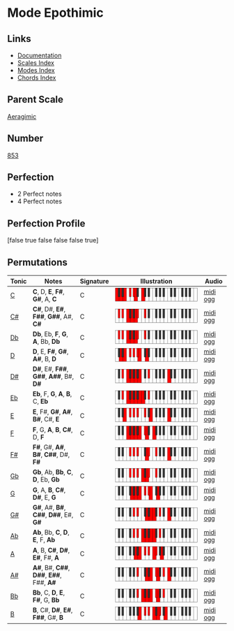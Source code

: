 # Mode Epothimic

## Links

- [Documentation](index.md)
- [Scales Index](Scales.md)
- [Modes Index](Modes.md)
- [Chords Index](Chords.md)

## Parent Scale

[Aeragimic](ScaleAeragimic.md)

## Number

[853](https://ianring.com/musictheory/scales/853)

## Perfection

- 2 Perfect notes
- 4 Perfect notes

## Perfection Profile

[false true false false false true]

## Permutations

| Tonic | Notes | Signature | Illustration | Audio |
|-------|-------|-----------|--------------|-------|
| [C](ModeCNaturalEpothimic.md) | **C**, D, **E**, **F#**, **G#**, A, **C** | C | ![CNaturalEpothimic](ModeCNaturalEpothimic.png) | [midi](ModeCNaturalEpothimic.mid) [ogg](ModeCNaturalEpothimic.ogg) |
| [C#](ModeCSharpEpothimic.md) | **C#**, D#, **E#**, **F##**, **G##**, A#, **C#** | C | ![CSharpEpothimic](ModeCSharpEpothimic.png) | [midi](ModeCSharpEpothimic.mid) [ogg](ModeCSharpEpothimic.ogg) |
| [Db](ModeDFlatEpothimic.md) | **Db**, Eb, **F**, **G**, **A**, Bb, **Db** | C | ![DFlatEpothimic](ModeDFlatEpothimic.png) | [midi](ModeDFlatEpothimic.mid) [ogg](ModeDFlatEpothimic.ogg) |
| [D](ModeDNaturalEpothimic.md) | **D**, E, **F#**, **G#**, **A#**, B, **D** | C | ![DNaturalEpothimic](ModeDNaturalEpothimic.png) | [midi](ModeDNaturalEpothimic.mid) [ogg](ModeDNaturalEpothimic.ogg) |
| [D#](ModeDSharpEpothimic.md) | **D#**, E#, **F##**, **G##**, **A##**, B#, **D#** | C | ![DSharpEpothimic](ModeDSharpEpothimic.png) | [midi](ModeDSharpEpothimic.mid) [ogg](ModeDSharpEpothimic.ogg) |
| [Eb](ModeEFlatEpothimic.md) | **Eb**, F, **G**, **A**, **B**, C, **Eb** | C | ![EFlatEpothimic](ModeEFlatEpothimic.png) | [midi](ModeEFlatEpothimic.mid) [ogg](ModeEFlatEpothimic.ogg) |
| [E](ModeENaturalEpothimic.md) | **E**, F#, **G#**, **A#**, **B#**, C#, **E** | C | ![ENaturalEpothimic](ModeENaturalEpothimic.png) | [midi](ModeENaturalEpothimic.mid) [ogg](ModeENaturalEpothimic.ogg) |
| [F](ModeFNaturalEpothimic.md) | **F**, G, **A**, **B**, **C#**, D, **F** | C | ![FNaturalEpothimic](ModeFNaturalEpothimic.png) | [midi](ModeFNaturalEpothimic.mid) [ogg](ModeFNaturalEpothimic.ogg) |
| [F#](ModeFSharpEpothimic.md) | **F#**, G#, **A#**, **B#**, **C##**, D#, **F#** | C | ![FSharpEpothimic](ModeFSharpEpothimic.png) | [midi](ModeFSharpEpothimic.mid) [ogg](ModeFSharpEpothimic.ogg) |
| [Gb](ModeGFlatEpothimic.md) | **Gb**, Ab, **Bb**, **C**, **D**, Eb, **Gb** | C | ![GFlatEpothimic](ModeGFlatEpothimic.png) | [midi](ModeGFlatEpothimic.mid) [ogg](ModeGFlatEpothimic.ogg) |
| [G](ModeGNaturalEpothimic.md) | **G**, A, **B**, **C#**, **D#**, E, **G** | C | ![GNaturalEpothimic](ModeGNaturalEpothimic.png) | [midi](ModeGNaturalEpothimic.mid) [ogg](ModeGNaturalEpothimic.ogg) |
| [G#](ModeGSharpEpothimic.md) | **G#**, A#, **B#**, **C##**, **D##**, E#, **G#** | C | ![GSharpEpothimic](ModeGSharpEpothimic.png) | [midi](ModeGSharpEpothimic.mid) [ogg](ModeGSharpEpothimic.ogg) |
| [Ab](ModeAFlatEpothimic.md) | **Ab**, Bb, **C**, **D**, **E**, F, **Ab** | C | ![AFlatEpothimic](ModeAFlatEpothimic.png) | [midi](ModeAFlatEpothimic.mid) [ogg](ModeAFlatEpothimic.ogg) |
| [A](ModeANaturalEpothimic.md) | **A**, B, **C#**, **D#**, **E#**, F#, **A** | C | ![ANaturalEpothimic](ModeANaturalEpothimic.png) | [midi](ModeANaturalEpothimic.mid) [ogg](ModeANaturalEpothimic.ogg) |
| [A#](ModeASharpEpothimic.md) | **A#**, B#, **C##**, **D##**, **E##**, F##, **A#** | C | ![ASharpEpothimic](ModeASharpEpothimic.png) | [midi](ModeASharpEpothimic.mid) [ogg](ModeASharpEpothimic.ogg) |
| [Bb](ModeBFlatEpothimic.md) | **Bb**, C, **D**, **E**, **F#**, G, **Bb** | C | ![BFlatEpothimic](ModeBFlatEpothimic.png) | [midi](ModeBFlatEpothimic.mid) [ogg](ModeBFlatEpothimic.ogg) |
| [B](ModeBNaturalEpothimic.md) | **B**, C#, **D#**, **E#**, **F##**, G#, **B** | C | ![BNaturalEpothimic](ModeBNaturalEpothimic.png) | [midi](ModeBNaturalEpothimic.mid) [ogg](ModeBNaturalEpothimic.ogg) |
